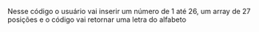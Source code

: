 Nesse código o usuário vai inserir um número de 1 até 26, um array de 27 posições e o código vai retornar uma letra do alfabeto
